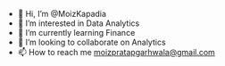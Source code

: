 - 👋 Hi, I’m @MoizKapadia
- 👀 I’m interested in Data Analytics
- 🌱 I’m currently learning Finance
- 💞️ I’m looking to collaborate on Analytics
- 📫 How to reach me moizpratapgarhwala@gmail.com

<!---
MoizKapadia/MoizKapadia is a ✨ special ✨ repository because its `README.md` (this file) appears on your GitHub profile.
You can click the Preview link to take a look at your changes.
--->
